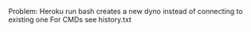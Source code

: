 Problem: Heroku run bash creates a new dyno instead of connecting to existing one
For CMDs see history.txt
